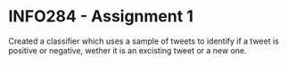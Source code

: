 # INFO284 - Assignment 1
Created a classifier which uses a sample of tweets to identify if a tweet is positive or negative, wether it is an excisting tweet or a new one.
